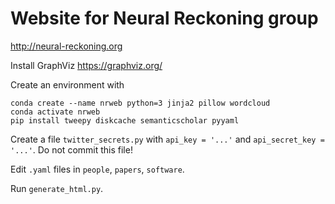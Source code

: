 # Website for Neural Reckoning group

http://neural-reckoning.org

Install GraphViz https://graphviz.org/

Create an environment with

    conda create --name nrweb python=3 jinja2 pillow wordcloud
    conda activate nrweb
    pip install tweepy diskcache semanticscholar pyyaml

Create a file ``twitter_secrets.py`` with ``api_key = '...'`` and ``api_secret_key = '...'``. Do not commit this file!

Edit ``.yaml`` files in ``people``, ``papers``, ``software``.

Run ``generate_html.py``.
